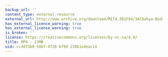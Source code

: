 ```yaml
---
backup_url: ''
content_type: external-resource
external_url: http://www.archive.org/download/MIT4.301F04/3AlDahya-BodyExtension-220k.mp4
has_external_licence_warning: true
has_external_license_warning: true
is_broken: ''
license: https://creativecommons.org/licenses/by-nc-sa/4.0/
title: MP4 - 23MB
uid: cc4d73b0-58b7-4f28-b79d-238b1e4eac14
---
```

